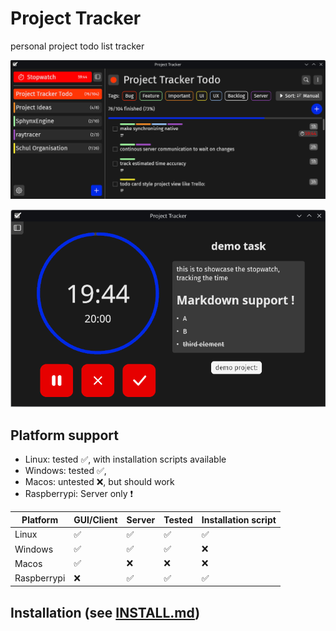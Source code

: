 # Project Tracker
personal project todo list tracker

![](Screenshot.png)

![](Screenshot_Stopwatch.png)

## Platform support
- Linux: tested ✅, with installation scripts available
- Windows: tested ✅,
- Macos: untested ❌, but should work
- Raspberrypi: Server only ❗

| Platform    | GUI/Client | Server | Tested | Installation script |
| ----------- | ---------- | ------ | ------ | ------------------- |
| Linux       | ✅         | ✅     | ✅     | ✅                  |
| Windows     | ✅         | ✅     | ✅     | ❌                  |
| Macos       | ✅         | ❌     | ❌     | ❌                  |
| Raspberrypi | ❌         | ✅     | ✅     | ✅                  |

## Installation (see [INSTALL.md](INSTALL.md))